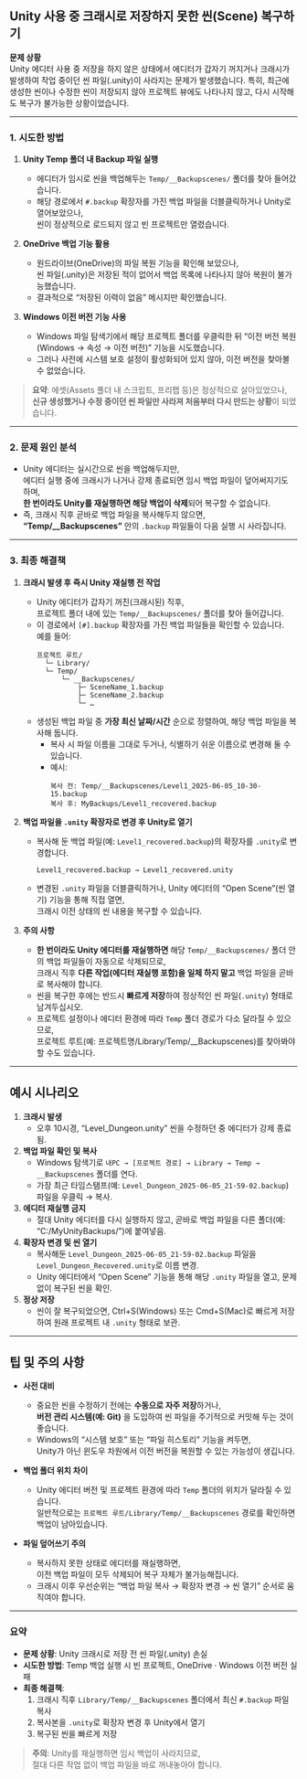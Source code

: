 ## Unity 사용 중 크래시로 저장하지 못한 씬(Scene) 복구하기

**문제 상황**  
Unity 에디터 사용 중 저장을 하지 않은 상태에서 에디터가 갑자기 꺼지거나 크래시가 발생하여 작업 중이던 씬 파일(.unity)이 사라지는 문제가 발생했습니다. 특히, 최근에 생성한 씬이나 수정한 씬이 저장되지 않아 프로젝트 뷰에도 나타나지 않고, 다시 시작해도 복구가 불가능한 상황이었습니다.

---

### 1. 시도한 방법

1. **Unity Temp 폴더 내 Backup 파일 실행**  
   - 에디터가 임시로 씬을 백업해두는 `Temp/__Backupscenes/` 폴더를 찾아 들어갔습니다.  
   - 해당 경로에서 `#.backup` 확장자를 가진 백업 파일을 더블클릭하거나 Unity로 열어보았으나,  
     씬이 정상적으로 로드되지 않고 빈 프로젝트만 열렸습니다.

2. **OneDrive 백업 기능 활용**  
   - 원드라이브(OneDrive)의 파일 복원 기능을 확인해 보았으나,  
     씬 파일(.unity)은 저장된 적이 없어서 백업 목록에 나타나지 않아 복원이 불가능했습니다.  
   - 결과적으로 “저장된 이력이 없음” 메시지만 확인했습니다.

3. **Windows 이전 버전 기능 사용**  
   - Windows 파일 탐색기에서 해당 프로젝트 폴더를 우클릭한 뒤 “이전 버전 복원(Windows → 속성 → 이전 버전)” 기능을 시도했습니다.  
   - 그러나 사전에 시스템 보호 설정이 활성화되어 있지 않아, 이전 버전을 찾아볼 수 없었습니다.

> **요약**: 에셋(Assets 폴더 내 스크립트, 프리팹 등)은 정상적으로 살아있었으나,  
> **신규 생성했거나 수정 중이던 씬 파일만 사라져 처음부터 다시 만드는 상황**이 되었습니다.

---

### 2. 문제 원인 분석

- Unity 에디터는 실시간으로 씬을 백업해두지만,  
  에디터 실행 중에 크래시가 나거나 강제 종료되면 임시 백업 파일이 덮어써지기도 하며,  
  **한 번이라도 Unity를 재실행하면 해당 백업이 삭제**되어 복구할 수 없습니다.
- 즉, 크래시 직후 곧바로 백업 파일을 복사해두지 않으면,  
  **“Temp/__Backupscenes”** 안의 `.backup` 파일들이 다음 실행 시 사라집니다.

---

### 3. 최종 해결책

1. **크래시 발생 후 즉시 Unity 재실행 전 작업**  
   - Unity 에디터가 갑자기 꺼진(크래시된) 직후,  
     프로젝트 폴더 내에 있는 `Temp/__Backupscenes/` 폴더를 찾아 들어갑니다.  
   - 이 경로에서 `[#].backup` 확장자를 가진 백업 파일들을 확인할 수 있습니다.  
     예를 들어:
     ```text
     프로젝트 루트/
       └─ Library/
       └─ Temp/
           └─ __Backupscenes/
               ├─ SceneName_1.backup
               ├─ SceneName_2.backup
               └─ …
     ```
   - 생성된 백업 파일 중 **가장 최신 날짜/시간** 순으로 정렬하여, 해당 백업 파일을 복사해 둡니다.
     - 복사 시 파일 이름을 그대로 두거나, 식별하기 쉬운 이름으로 변경해 둘 수 있습니다.
     - 예시:  
       ```
       복사 전: Temp/__Backupscenes/Level1_2025-06-05_10-30-15.backup  
       복사 후: MyBackups/Level1_recovered.backup
       ```
2. **백업 파일을 `.unity` 확장자로 변경 후 Unity로 열기**  
   - 복사해 둔 백업 파일(예: `Level1_recovered.backup`)의 확장자를 `.unity`로 변경합니다.  
     ```
     Level1_recovered.backup → Level1_recovered.unity
     ```
   - 변경된 `.unity` 파일을 더블클릭하거나, Unity 에디터의 “Open Scene”(씬 열기) 기능을 통해 직접 열면,  
     크래시 이전 상태의 씬 내용을 복구할 수 있습니다.

3. **주의 사항**  
   - **한 번이라도 Unity 에디터를 재실행하면** 해당 `Temp/__Backupscenes/` 폴더 안의 백업 파일들이 자동으로 삭제되므로,  
     크래시 직후 **다른 작업(에디터 재실행 포함)을 일체 하지 말고** 백업 파일을 곧바로 복사해야 합니다.  
   - 씬을 복구한 후에는 반드시 **빠르게 저장**하여 정상적인 씬 파일(`.unity`) 형태로 남겨두십시오.  
   - 프로젝트 설정이나 에디터 환경에 따라 `Temp` 폴더 경로가 다소 달라질 수 있으므로,  
     프로젝트 루트(예: 프로젝트명/Library/Temp/__Backupscenes)를 찾아봐야 할 수도 있습니다.

---

## 예시 시나리오

1. **크래시 발생**  
   - 오후 10시경, “Level_Dungeon.unity” 씬을 수정하던 중 에디터가 강제 종료됨.
2. **백업 파일 확인 및 복사**  
   - Windows 탐색기로 `내PC → [프로젝트 경로] → Library → Temp → __Backupscenes` 폴더를 연다.  
   - 가장 최근 타임스탬프(예: `Level_Dungeon_2025-06-05_21-59-02.backup`) 파일을 우클릭 → 복사.
3. **에디터 재실행 금지**  
   - 절대 Unity 에디터를 다시 실행하지 않고, 곧바로 백업 파일을 다른 폴더(예: “C:/MyUnityBackups/”)에 붙여넣음.
4. **확장자 변경 및 씬 열기**  
   - 복사해둔 `Level_Dungeon_2025-06-05_21-59-02.backup` 파일을 `Level_Dungeon_Recovered.unity`로 이름 변경.
   - Unity 에디터에서 “Open Scene” 기능을 통해 해당 `.unity` 파일을 열고, 문제없이 복구된 씬을 확인.
5. **정상 저장**  
   - 씬이 잘 복구되었으면, Ctrl+S(Windows) 또는 Cmd+S(Mac)로 빠르게 저장하여 원래 프로젝트 내 `.unity` 형태로 보관.

---

## 팁 및 주의 사항

- **사전 대비**  
  - 중요한 씬을 수정하기 전에는 **수동으로 자주 저장**하거나,  
    **버전 관리 시스템(예: Git)** 을 도입하여 씬 파일을 주기적으로 커밋해 두는 것이 좋습니다.
  - Windows의 “시스템 보호” 또는 “파일 히스토리” 기능을 켜두면,  
    Unity가 아닌 윈도우 차원에서 이전 버전을 복원할 수 있는 가능성이 생깁니다.

- **백업 폴더 위치 차이**  
  - Unity 에디터 버전 및 프로젝트 환경에 따라 `Temp` 폴더의 위치가 달라질 수 있습니다.  
    일반적으로는 `프로젝트 루트/Library/Temp/__Backupscenes` 경로를 확인하면 백업이 남아있습니다.

- **파일 덮어쓰기 주의**  
  - 복사하지 못한 상태로 에디터를 재실행하면,  
    이전 백업 파일이 모두 삭제되어 복구 자체가 불가능해집니다.  
  - 크래시 이후 우선순위는 “백업 파일 복사 → 확장자 변경 → 씬 열기” 순서로 움직여야 합니다.

---

### 요약

- **문제 상황**: Unity 크래시로 저장 전 씬 파일(.unity) 손실  
- **시도한 방법**: Temp 백업 실행 시 빈 프로젝트, OneDrive · Windows 이전 버전 실패  
- **최종 해결책**:  
  1. 크래시 직후 `Library/Temp/__Backupscenes` 폴더에서 최신 `#.backup` 파일 복사  
  2. 복사본을 `.unity`로 확장자 변경 후 Unity에서 열기  
  3. 복구된 씬을 빠르게 저장  

> **주의**: Unity를 재실행하면 임시 백업이 사라지므로,  
> 절대 다른 작업 없이 백업 파일을 바로 꺼내놓아야 합니다.
